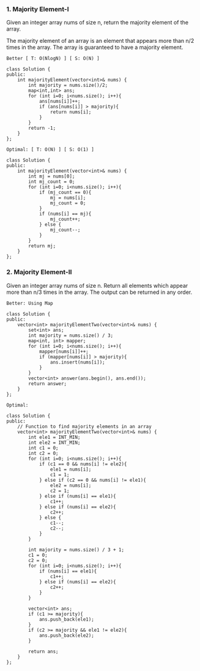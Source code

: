 ### 1. Majority Element-I
Given an integer array nums of size n, return the majority element of the array.

The majority element of an array is an element that appears more than n/2 times in the array. The array is guaranteed to have a majority element.

```
Better [ T: O(NlogN) ] [ S: O(N) ]
```

```
class Solution {
public:
    int majorityElement(vector<int>& nums) {
        int majority = nums.size()/2;
        map<int,int> ans; 
        for (int i=0; i<nums.size(); i++){
            ans[nums[i]]++;
            if (ans[nums[i]] > majority){
                return nums[i];
            }
        }
        return -1;
    }
};
```

```
Optimal: [ T: O(N) ] [ S: O(1) ]
```

```
class Solution {
public:
    int majorityElement(vector<int>& nums) {
        int mj = nums[0];
        int mj_count = 0;
        for (int i=0; i<nums.size(); i++){
            if (mj_count == 0){
                mj = nums[i];
                mj_count = 0;
            }
            if (nums[i] == mj){
                mj_count++;
            } else {
                mj_count--;
            }
        }
        return mj;
    }
};
```

### 2. Majority Element-II
Given an integer array nums of size n. Return all elements which appear more than n/3 times in the array. The output can be returned in any order.

```
Better: Using Map
```

```
class Solution {
public:
    vector<int> majorityElementTwo(vector<int>& nums) {
        set<int> ans;
        int majority = nums.size() / 3;
        map<int, int> mapper;
        for (int i=0; i<nums.size(); i++){
            mapper[nums[i]]++;
            if (mapper[nums[i]] > majority){
                ans.insert(nums[i]);
            }
        }
        vector<int> answer(ans.begin(), ans.end());
        return answer;
    }
};
```

```
Optimal: 
```

```
class Solution {
public:
    // Function to find majority elements in an array
    vector<int> majorityElementTwo(vector<int>& nums) {
        int ele1 = INT_MIN;
        int ele2 = INT_MIN;
        int c1 = 0;
        int c2 = 0;
        for (int i=0; i<nums.size(); i++){
            if (c1 == 0 && nums[i] != ele2){
                ele1 = nums[i];
                c1 = 1;
            } else if (c2 == 0 && nums[i] != ele1){
                ele2 = nums[i];
                c2 = 1;
            } else if (nums[i] == ele1){
                c1++;
            } else if (nums[i] == ele2){
                c2++;
            } else {
                c1--;
                c2--;
            }
        }

        int majority = nums.size() / 3 + 1;
        c1 = 0;
        c2 = 0;
        for (int i=0; i<nums.size(); i++){
            if (nums[i] == ele1){
                c1++;
            } else if (nums[i] == ele2){
                c2++;
            }
        }

        vector<int> ans;
        if (c1 >= majority){
            ans.push_back(ele1);
        } 
        if (c2 >= majority && ele1 != ele2){
            ans.push_back(ele2);
        }

        return ans;
    }
};
```